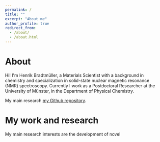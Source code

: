 ```yaml
---
permalink: /
title: ""
excerpt: "About me"
author_profile: true
redirect_from: 
  - /about/
  - /about.html
---
```

About
======

Hi! I'm Henrik Bradtmüller, a Materials Scientist with a background in chemistry and specialization in solid-state nuclear magnetic resonance (NMR) spectroscopy.
Currently I work as a Postdoctoral Researcher at the University of Münster, in the Department of Physical Chemistry.

My main research
 [my Github repository](https://github.com/hbrmn).

My work and research
======
My main research interests are the development of novel

[comment]: # ( When looking at most modern human--tech interfaces, like smartphones, TV- and computer-screens, or even in surgical robotics, we are looking at glass literally 100% of the time without perceiving it. Especially for smartphones, the role of glass is vital in the user experience as we feel it with every of our interactions. In contrast to the subtleness of its presence the creation of suitable glasses for electronic devices requires careful control of all glass substituents and the manufacturing conditions. Scientific research has shown over decades that it is possible to tune the physical, chemical and mechanical properties of glasses in a very detailed manner and that even subtle compositional changes may lead to drastic differences in glasses. Therefore, the study of glasses requires great care and detail in experimental preparations, theoretical aspects, data handling and interpretation.)

[comment]: # (During my years in glass reseach, it was therefore that I have developed a very analytical eye inspired by the scientific process that sparked my interest for data science. After researching and understanding individual glass-systems, data science is the next logical step to study many related glass-systems bringing about insights onto the meta level.)







